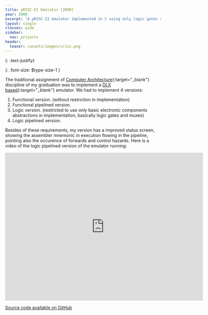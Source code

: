 ```yaml
---
title: µRISC-II Emulator [2000]
year: 2000
excerpt: "A µRISC-II emulator implemented in C using only logic gates abstractions"
layout: single
classes: wide
sidebar:
  nav: projects
header:
  teaser: /assets/images/urisc.png
---
```


{: .text-justify}

{: .font-size: $type-size-1 }

The traditional assignment of [Computer Architecture](https://en.wikipedia.org/wiki/Computer_architecture){:target="_blank"} discipline of my graduation was to implement a [DLX based](https://en.wikipedia.org/wiki/DLX){:target="_blank"} emulator. We had to implement 4 versions:

1) Functional version. (without restriction in implementation)
2) Functional pipelined version.
3) Logic version. (restricted to use only basic electronic components abstractions in implementation, basically logic gates and muxes)
4) Logic pipelined version.

Besides of these requirements, my version has a improved status screen, showing the assembler mnemonic in execution flowing in the pipeline, pointing also the occurence of forwards and control hazards. Here is a video of the logic pipelined version of the emulator running:

<iframe iframe width="640" height="480" src="https://www.youtube.com/embed/DvyH4xxYavA" frameborder="0"></iframe>

<br />

<a href="https://github.com/carluciosk8/uriscii" target="_blank" title="Source code on GitHub"><i class="fab fa-fw fa-github"></i>Source code available on GitHub</a>
